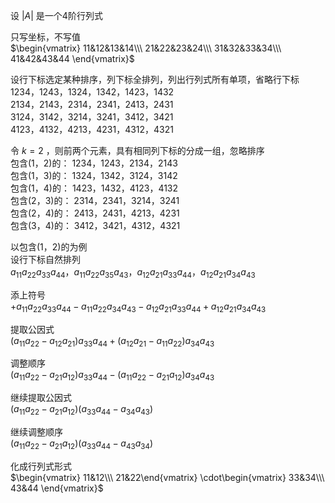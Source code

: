 设 $|A|$ 是一个4阶行列式  
  
只写坐标，不写值  
 $\begin{vmatrix}  
11&12&13&14\\\   
21&22&23&24\\\   
31&32&33&34\\\   
41&42&43&44  
\end{vmatrix}$   
  
设行下标选定某种排序，列下标全排列，列出行列式所有单项，省略行下标  
 $1234，1243，1324，1342，1423，1432$   
 $2134，2143，2314，2341，2413，2431$   
 $3124，3142，3214，3241，3412，3421$   
 $4123，4132，4213，4231，4312，4321$   
  
令 $k=2$ ，则前两个元素，具有相同列下标的分成一组，忽略排序  
包含(1，2)的： $1234，1243，2134，2143$   
包含(1，3)的： $1324，1342，3124，3142$   
包含(1，4)的： $1423，1432，4123，4132$   
包含(2，3)的： $2314，2341，3214，3241$   
包含(2，4)的： $2413，2431，4213，4231$   
包含(3，4)的： $3412，3421，4312，4321$   
  
以包含(1，2)的为例  
设行下标自然排列  
 $a_{11}a_{22}a_{33}a_{44}，  
a_{11}a_{22}a_{35}a_{43}，  
a_{12}a_{21}a_{33}a_{44}，  
a_{12}a_{21}a_{34}a_{43}$   
  
添上符号  
 $+a_{11}a_{22}a_{33}a_{44}  
-a_{11}a_{22}a_{34}a_{43}  
-a_{12}a_{21}a_{33}a_{44}  
+a_{12}a_{21}a_{34}a_{43}$   
  
提取公因式  
 $(a_{11}a_{22}-a_{12}a_{21})a_{33}a_{44}  
+(a_{12}a_{21}-a_{11}a_{22})a_{34}a_{43}$   
  
调整顺序  
 $(a_{11}a_{22}-a_{21}a_{12})a_{33}a_{44}  
-(a_{11}a_{22}-a_{21}a_{12})a_{34}a_{43}$   
  
继续提取公因式  
 $(a_{11}a_{22}-a_{21}a_{12})  
(a_{33}a_{44}-a_{34}a_{43})$   
  
继续调整顺序  
 $(a_{11}a_{22}-a_{21}a_{12})  
(a_{33}a_{44}-a_{43}a_{34})$   
  
化成行列式形式  
 $\begin{vmatrix}  
11&12\\\ 21&22\end{vmatrix}  
\cdot\begin{vmatrix}  
33&34\\\   
43&44  
\end{vmatrix}$   
  
  
  
  
  
